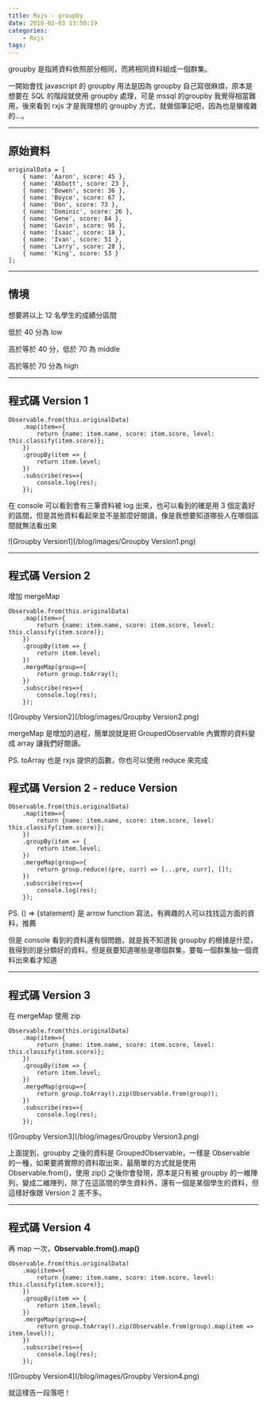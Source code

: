 ```yaml
---
title: Rxjs - groupby
date: 2018-02-03 13:50:19
categories:
    - Rxjs
tags:
---
```


groupby 是指將資料依照部分相同，而將相同資料組成一個群集。

一開始會找 javascript 的 groupby 用法是因為 groupby 自己寫很麻煩，原本是想要在 SQL 的階段就使用 groupby 處理，可是 mssql 的groupby 我覺得相當難用，後來看到 rxjs 才是我理想的 groupby 方式，就做個筆記吧，因為也是蠻複雜的...。

<!--more-->

---

## 原始資料

```
originalData = [
    { name: 'Aaron', score: 45 },
    { name: 'Abbott', score: 23 },
    { name: 'Bowen', score: 36 },
    { name: 'Boyce', score: 67 },
    { name: 'Don', score: 73 },
    { name: 'Dominic', score: 26 },
    { name: 'Gene', score: 84 },
    { name: 'Gavin', score: 95 },
    { name: 'Isaac', score: 18 },
    { name: 'Ivan', score: 51 },
    { name: 'Larry', score: 28 },
    { name: 'King', score: 53 }
];
```

---

## 情境

想要將以上 12 名學生的成績分區間

低於 40 分為 low 

高於等於 40 分，低於 70 為 middle

高於等於 70 分為 high

---

## 程式碼 Version 1

```
Observable.from(this.originalData)
    .map(item=>{
        return {name: item.name, score: item.score, level: this.classify(item.score)};
    })
    .groupBy(item => {
        return item.level;
    })
    .subscribe(res=>{
        console.log(res);
    });
```

在 console 可以看到會有三筆資料被 log 出來，也可以看到的確是用 3 個定義好的區間，但是其他資料看起來並不是那麼好閱讀，像是我想要知道哪些人在哪個區間就無法看出來

![Groupby Version1](/blog/images/Groupby Version1.png)

---

## 程式碼 Version 2

增加 mergeMap

```
Observable.from(this.originalData)
    .map(item=>{
        return {name: item.name, score: item.score, level: this.classify(item.score)};
    })
    .groupBy(item => {
        return item.level;
    })
    .mergeMap(group=>{
        return group.toArray();
    })
    .subscribe(res=>{
        console.log(res);
    });
```

![Groupby Version2](/blog/images/Groupby Version2.png)

mergeMap 是增加的過程，簡單說就是把 GroupedObservable 內實際的資料變成 array 讓我們好閱讀。

PS. toArray 也是 rxjs 提供的函數，你也可以使用 reduce 來完成

## 程式碼 Version 2 - reduce Version

```
Observable.from(this.originalData)
    .map(item=>{
        return {name: item.name, score: item.score, level: this.classify(item.score)};
    })
    .groupBy(item => {
        return item.level;
    })
    .mergeMap(group=>{
        return group.reduce((pre, curr) => [...pre, curr], []);
    })
    .subscribe(res=>{
        console.log(res);
    });
```

PS. () => {statement} 是 arrow function 寫法，有興趣的人可以找找這方面的資料，推薦

但是 console 看到的資料還有個問題，就是我不知道我 groupby 的根據是什麼，我得到的是分類好的資料，但是我要知道哪些是哪個群集，要每一個群集抽一個資料出來看才知道

--- 

## 程式碼 Version 3

在 mergeMap 使用 zip

```
Observable.from(this.originalData)
    .map(item=>{
        return {name: item.name, score: item.score, level: this.classify(item.score)};
    })
    .groupBy(item => {
        return item.level;
    })
    .mergeMap(group=>{
        return group.toArray().zip(Observable.from(group));
    })
    .subscribe(res=>{
        console.log(res);
    });
```

![Groupby Version3](/blog/images/Groupby Version3.png)

上面提到，groupby 之後的資料是 GroupedObservable，一樣是 Observable 的一種，如果要將實際的資料取出來，最簡單的方式就是使用 Observable.from()，使用 zip() 之後你會發現，原本是只有被 groupby 的一維陣列，變成二維陣列，除了在這區間的學生資料外，還有一個是某個學生的資料，但這樣好像跟 Version 2 差不多。

---

## 程式碼 Version 4

再 map 一次，**Observable.from().map()**

```
Observable.from(this.originalData)
    .map(item=>{
        return {name: item.name, score: item.score, level: this.classify(item.score)};
    })
    .groupBy(item => {
        return item.level;
    })
    .mergeMap(group=>{
        return group.toArray().zip(Observable.from(group).map(item => item.level));
    })
    .subscribe(res=>{
        console.log(res);
    });
```

![Groupby Version4](/blog/images/Groupby Version4.png)

就這樣告一段落吧！